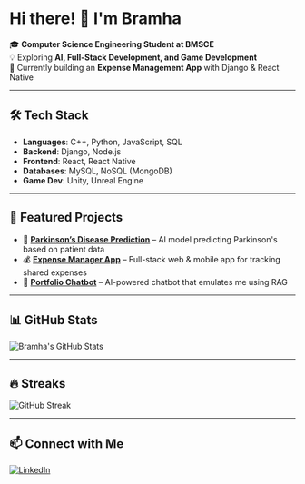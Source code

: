 # Hi there! 👋 I'm Bramha  

🎓 **Computer Science Engineering Student at BMSCE**   
💡 Exploring **AI, Full-Stack Development, and Game Development**  
🚀 Currently building an **Expense Management App** with Django & React Native  

---

## 🛠 Tech Stack  

- **Languages**: C++, Python, JavaScript, SQL  
- **Backend**: Django, Node.js  
- **Frontend**: React, React Native  
- **Databases**: MySQL, NoSQL (MongoDB)  
- **Game Dev**: Unity, Unreal Engine   

---

## 🚀 Featured Projects  

- 🏥 **[Parkinson’s Disease Prediction](https://github.com/Bramhaaa/Parkinsons_predictor)** – AI model predicting Parkinson's based on patient data  
- 💰 **[Expense Manager App](https://github.com/bramhaaa/udhaari_app_react)** – Full-stack web & mobile app for tracking shared expenses  
- 🤖 **[Portfolio Chatbot](https://github.com/bramhaaa/Portfolio_react)** – AI-powered chatbot that emulates me using RAG  

---

## 📊 GitHub Stats  

![Bramha's GitHub Stats](https://github-readme-stats.vercel.app/api?username=bramhaaa&show_icons=true&theme=tokyonight)  

---

## 🔥 Streaks  

![GitHub Streak](https://streak-stats.demolab.com/?user=bramhaaa&theme=tokyonight)

---

## 📫 Connect with Me  

[![LinkedIn](https://img.shields.io/badge/LinkedIn-blue?logo=linkedin)](https://linkedin.com/in/bramhabajannavar)   
